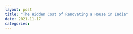 ```yaml
---
layout: post
title: "The Hidden Cost of Renovating a House in India"
date: 2021-11-17
categories:
---
```

